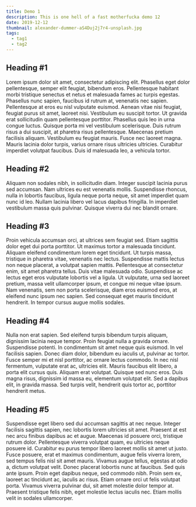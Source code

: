 ```yaml
---
title: Demo 1
description: This is one hell of a fast motherfucka demo 12
date: 2019-12-12
thumbnail: alexander-dummer-aS4Duj2j7r4-unsplash.jpg
tags:
  - tag1
  - tag2
---
```

## Heading #1
Lorem ipsum dolor sit amet, consectetur adipiscing elit. Phasellus eget dolor pellentesque, semper elit feugiat, bibendum eros. Pellentesque habitant morbi tristique senectus et netus et malesuada fames ac turpis egestas. Phasellus nunc sapien, faucibus id rutrum at, venenatis nec sapien. Pellentesque at eros eu nisl vulputate euismod. Aenean vitae nisi feugiat, feugiat purus sit amet, laoreet nisi. Vestibulum eu suscipit tortor. Ut gravida erat sollicitudin quam pellentesque porttitor. Phasellus quis leo in urna congue luctus. Quisque porta mi vel vestibulum scelerisque. Duis rutrum risus a dui suscipit, at pharetra risus pellentesque. Maecenas pretium facilisis aliquam. Vestibulum eu feugiat mauris. Fusce nec laoreet magna. Mauris lacinia dolor turpis, varius ornare risus ultricies ultricies. Curabitur imperdiet volutpat faucibus. Duis id malesuada leo, a vehicula tortor.

## Heading #2
Aliquam non sodales nibh, in sollicitudin diam. Integer suscipit lacinia purus sed accumsan. Nam ultrices eu est venenatis mollis. Suspendisse rhoncus, nulla in lobortis faucibus, ligula neque porta neque, sit amet imperdiet quam nunc id leo. Nullam lacinia libero vel lacus dapibus fringilla. In imperdiet vestibulum massa quis pulvinar. Quisque viverra dui nec blandit ornare.

## Heading #3
Proin vehicula accumsan orci, at ultrices sem feugiat sed. Etiam sagittis dolor eget dui porta porttitor. Ut maximus tortor a malesuada tincidunt. Aliquam eleifend condimentum lorem eget tincidunt. Ut turpis massa, tristique in pharetra vitae, venenatis nec lectus. Suspendisse mattis lectus non neque placerat, a volutpat sapien mattis. Pellentesque at consectetur enim, sit amet pharetra tellus. Duis vitae malesuada odio. Suspendisse ac lectus eget eros vulputate lobortis vel a ligula. Ut vulputate, urna sed laoreet pretium, massa velit ullamcorper ipsum, et congue mi neque vitae ipsum. Nam venenatis, sem non porta scelerisque, diam eros euismod eros, at eleifend nunc ipsum nec sapien. Sed consequat eget mauris tincidunt hendrerit. In tempor cursus augue mollis sodales.

## Heading #4
Nulla non erat sapien. Sed eleifend turpis bibendum turpis aliquam, dignissim lacinia neque tempor. Proin feugiat nulla a gravida ornare. Suspendisse potenti. In condimentum sit amet neque quis euismod. In vel facilisis sapien. Donec diam dolor, bibendum eu iaculis ut, pulvinar ac tortor. Fusce semper mi et nisl porttitor, ac ornare lectus commodo. In nec nisl fermentum, vulputate erat ac, ultricies elit. Mauris faucibus elit libero, a porta elit cursus quis. Aliquam erat volutpat. Quisque sed nunc eros. Duis magna risus, dignissim id massa eu, elementum volutpat elit. Sed a dapibus elit, in gravida massa. Sed turpis velit, hendrerit quis tortor ac, porttitor hendrerit metus.

## Heading #5
Suspendisse eget libero sed dui accumsan sagittis at nec neque. Integer facilisis sagittis sapien, nec lobortis lorem ultricies sit amet. Praesent at est nec arcu finibus dapibus ac et augue. Maecenas id posuere orci, tristique rutrum dolor. Pellentesque viverra volutpat quam, eu ultricies neque posuere id. Curabitur eu purus tempor libero laoreet mollis sit amet ut justo. Fusce posuere, erat et maximus condimentum, augue felis viverra lorem, sed tempus felis nisl sit amet mauris. Vivamus augue tellus, egestas at odio a, dictum volutpat velit. Donec placerat lobortis nunc at faucibus. Sed quis ante ipsum. Proin eget dapibus neque, sed commodo nibh. Proin sem ex, laoreet ac tincidunt ac, iaculis ac risus. Etiam ornare orci ut felis volutpat porta. Vivamus viverra pulvinar dui, sit amet molestie dolor tempor at. Praesent tristique felis nibh, eget molestie lectus iaculis nec. Etiam mollis velit in sodales ullamcorper.
